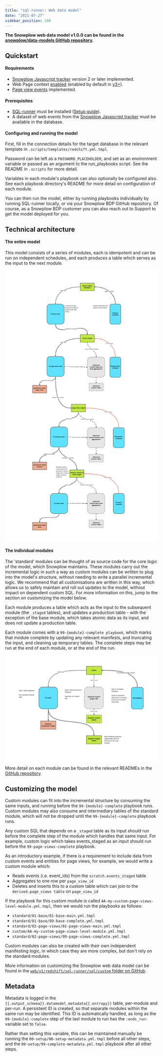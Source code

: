 ```yaml
---
title: "sql-runner: Web data model"
date: "2021-07-27"
sidebar_position: 100
---
```


**The Snowplow web data model v1.0.0 can be found in the [snowplow/data-models GitHub repository](https://github.com/snowplow/data-models/tree/master).**

## Quickstart

#### Requirements

- [Snowplow Javascript tracker](/docs/collecting-data/collecting-from-own-applications/javascript-trackers/index.md) version 2 or later implemented.
- Web Page context [enabled](/docs/collecting-data/collecting-from-own-applications/javascript-trackers/javascript-tracker/javascript-tracker-v2/tracker-setup/initializing-a-tracker-2/index.md#webPage_context) (enabled by default in [v3+](/docs/collecting-data/collecting-from-own-applications/javascript-trackers/javascript-tracker/javascript-tracker-v3/tracker-setup/initialization-options/index.md#webPage_context)).
- [Page view events](/docs/collecting-data/collecting-from-own-applications/javascript-trackers/javascript-tracker/javascript-tracker-v3/tracking-events/index.md#page-views) implemented.

#### Prerequisites

- [SQL-runner](https://github.com/snowplow/sql-runner) must be installed ([Setup guide](/docs/modeling-your-data/modeling-your-data-with-sql-runner/index.md)).
- A dataset of web events from the [Snowplow Javascript tracker](/docs/collecting-data/collecting-from-own-applications/javascript-trackers/index.md) must be available in the database.

#### Configuring and running the model

First, fill in the connection details for the target database in the relevant template in `.scripts/templates/redshift.yml.tmpl`.

Password can be left as a `PASSWORD_PLACEHOLDER`, and set as an environment variable or passed as an argument to the run_playbooks script. See the README in `.scripts` for more detail.

Variables in each module's playbook can also optionally be configured also. See each playbook directory's README for more detail on configuration of each module.

You can then run the model, either by running playbooks individually by running SQL-runner locally, or via your Snowplow BDP GitHub repository. Of course, as a Snowplow BDP customer you can also reach out to Support to get the model deployed for you.

## Technical architecture

#### The entire model

This model consists of a series of modules, each is idempotent and can be run on independent schedules, and each produces a table which serves as the input to the next module.

![](images/web_full_model_structure.jpg)

#### The individual modules

The 'standard' modules can be thought of as source code for the core logic of the model, which Snowplow maintains. These modules carry out the incremental logic in such a way as custom modules can be written to plug into the model's structure, without needing to write a parallel incremental logic. We recommend that all customisations are written in this way, which allows us to safely maintain and roll out updates to the model, without impact on dependent custom SQL. For more information on this, jump to the section on customizing the model below.

Each module produces a table which acts as the input to the subsequent module (the `_staged` tables), and updates a production table - with the exception of the base module, which takes atomic data as its input, and does not update a production table.

Each module comes with a `99-{module}-complete playbook`, which marks that module complete by updating any relevant manifests, and truncating the input, and cleaning up temporary tables. The complete steps may be run at the end of each module, or at the end of the run.

![](images/web_model_module.jpg)

More detail on each module can be found in the relevant READMEs in the [GitHub repository](https://github.com/snowplow/data-models/tree/master).

## Customizing the model

Custom modules can fit into the incremental structure by consuming the same inputs, and running before the `99-{module}-complete` playbook runs. Custom modules may also consume and intermediary tables of the standard module, which will not be dropped until the `99-{module}-complete` playbook runs.

Any custom SQL that depends on a `_staged` table as its input should run before the complete step of the module which handles that same input. For example, custom logic which takes events_staged as an input should run before the `99-page-views-complete` playbook.

As an introductory example, if there is a requirement to include data from custom events and entities for page views, for example, we would write a custom module which:

- Reads events (i.e. event_ids) from the `scratch.events_staged` table
- Aggregates to one row per `page_view_id`
- Deletes and inserts this to a custom table which can join to the `derived.page_views table` on `page_view_id`

If the playbook for this custom module is called `AA-my-custom-page-views-level-module.yml.tmpl`, then we would run the playbooks as follows:

- `standard/01-base/01-base-main.yml.tmpl`
- `standard/01-base/99-base-complete.yml.tmpl`
- `standard/02-page-views/01-page-views-main.yml.tmpl`
- `custom/AA-my-custom-page-views-level-module.yml.tmpl`
- `standard/02-page-views/99-page-views-complete.yml.tmpl`

Custom modules can also be created with their own independent manifesting logic, in which case they are more complex, but don't rely on the standard modules.

More information on customizing the Snowplow web data model can be found in the [`web/v1/redshift/sql-runner/sql/custom` folder on GitHub](https://github.com/snowplow/data-models/).

## Metadata

Metadata is logged in the `{{.output_schema}}.datamodel_metadata{{.entropy}}` table, per-module and per-run. A persistent ID is created, so that separate modules within the same run may be identified. This ID is automatically handled, as long as the `99-{module}-complete` step of the last module to run has the `:ends_run:` variable set to `false`.

Rather than setting this variable, this can be maintained manually be running the `00-setup/00-setup-metadata.yml.tmpl` before all other steps, and the `00-setup/99-complete-metadata.yml.tmpl` playbook after all other steps.
